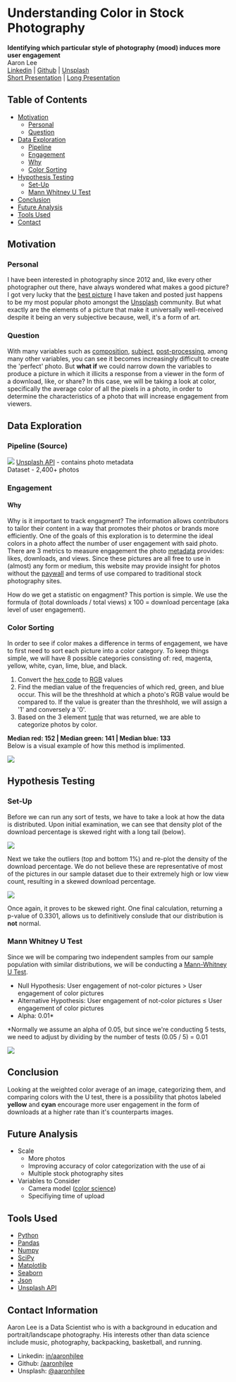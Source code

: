 # Understanding Color in Stock Photography
**Identifying which particular style of photography (mood) induces more user engagement**
<br>Aaron Lee
<br>
[Linkedin](http://www.linkedin.com/in/aaronhjlee) | [Github](https://github.com/aaronhjlee) | [Unsplash](https://unsplash.com/@aaronhjlee) \
[Short Presentation](https://docs.google.com/presentation/d/1DdgE7bC93VKDTPsZa_T6cJoODqEK9ZSs_zzk3lMAELs/edit?usp=sharing) | 
[Long Presentation](https://docs.google.com/presentation/d/1C_A-BuNdKYGHDKSGqTRlnyGbjoOI2_pG32Rbb9TznKE/edit?usp=sharing)


## Table of Contents

* [Motivation](#motivation)
  * [Personal](#personal)
  * [Question](#question)
* [Data Exploration](#data-exploration)
  * [Pipeline](#pipeline-source)
  * [Engagement](#engagement)
   * [Why](#why)
  * [Color Sorting](#color-sorting)
* [Hypothesis Testing](#hypothesis-testing)
  * [Set-Up](#set-up)
  * [Mann Whitney U Test](#mann-whitney-u-test)
* [Conclusion](#conclusion)
* [Future Analysis](#future-analysis)
* [Tools Used](#tools-used)
* [Contact](#contact-information)

## Motivation

### Personal

I have been interested in photography since 2012 and, like every other photographer out there, have always wondered what makes a good picture? I got very lucky that the [best picture](https://unsplash.com/photos/WrPmNpKQUUY) I have taken and posted just happens to be my most popular photo amongst the [Unsplash](https://unsplash.com) community. But what exactly are the elements of a picture that make it universally well-received despite it being an very subjective because, well, it's a form of art. 

### Question

With many variables such as [composition](https://en.wikipedia.org/wiki/Composition_(visual_arts)), [subject](https://www.creativelive.com/photography-guides/photography-subjects), [post-processing](https://improvephotography.com/31639/post-processing-photography/), among many other variables, you can see it becomes increasingly difficult to create the 'perfect' photo. But **what if** we could narrow down the variables to produce a picture in which it illicits a response from a viewer in the form of a download, like, or share?
In this case, we will be taking a look at color, specifically the average color of all the pixels in a photo, in order to determine the characteristics of a photo that will increase engagement from viewers.

## Data Exploration

### Pipeline (Source)

![](images/PipelineUpdated.jpg)
[Unsplash API](https://unsplash.com/developers) - contains photo metadata \
Dataset - 2,400+ photos

### Engagement

#### Why

Why is it important to track engagment?
The information allows contributors to tailor their content in a way that promotes their photos or brands more efficiently. One of the goals of this exploration is to determine the ideal colors in a photo affect the number of user engagement with said photo. There are 3 metrics to measure engagement the photo [metadata](https://en.wikipedia.org/wiki/Metadata) provides: likes, downloads, and views. Since these pictures are all free to use in (almost) any form or medium, this website may provide insight for photos without the [paywall](https://en.wikipedia.org/wiki/Paywall) and terms of use compared to traditional stock photography sites. 

How do we get a statistic on engagment?
This portion is simple. We use the formula of (total downloads / total views) x 100 = download percentage (aka level of user engagement).

### Color Sorting

In order to see if color makes a difference in terms of engagement, we have to first need to sort each picture into a color category. To keep things simple, we will have 8 possible categories consisting of: red, magenta, yellow, white, cyan, lime, blue, and black.
1. Convert the [hex code](https://en.wikipedia.org/wiki/Web_colors) to [RGB](https://techterms.com/definition/rgb) values
2. Find the median value of the frequencies of which red, green, and blue occur. This will be the threshhold at which a photo's RGB value would be compared to. If the value is greater than the threshhold, we will assign a '1' and conversely a '0'. 
3. Based on the 3 element [tuple](https://en.wikipedia.org/wiki/Tuple) that was returned, we are able to categorize photos by color.

**Median red: 152 | Median green: 141 | Median blue: 133** \
Below is a visual example of how this method is implimented. 

![](images/ColorSortingUpdated.jpg)

## Hypothesis Testing

### Set-Up

Before we can run any sort of tests, we have to take a look at how the data is distributed. Upon initial examination, we can see that density plot of the download percentage is skewed right with a long tail (below).

![](plots/dldensityuntrim.png)

Next we take the outliers (top and bottom 1%) and re-plot the density of the download percentage. We do not believe these are representative of most of the pictures in our sample dataset due to their extremely high or low view count, resulting in a skewed download percentage. 

![](plots/dldensity.png)

Once again, it proves to be skewed right. One final calculation, returning a p-value of 0.3301, allows us to definitively conslude that our distribution is **not** normal. 

### Mann Whitney U Test

Since we will be comparing two independent samples from our sample population with similar distributions, we will be conducting a [Mann-Whitney U Test](https://en.wikipedia.org/wiki/Mann%E2%80%93Whitney_U_test). 

 * Null Hypothesis: User engagement of not-color pictures > User engagement of color pictures 
 * Alternative Hypothesis: User engagement of not-color pictures ≤ User engagement of color pictures 
 * Alpha: 0.01* 
 
 *Normally we assume an alpha of 0.05, but since we're conducting 5 tests, we need to adjust by dividing by the number of tests (0.05 / 5) = 0.01

![](images/ColorDensity.jpg)

## Conclusion

Looking at the weighted color average of an image, categorizing them, and comparing colors with the U test, there is a possibility that photos labeled **yellow** and **cyan** encourage more user engagement in the form of downloads at a higher rate than it's counterparts images. 

## Future Analysis

* Scale
  * More photos
  * Improving accuracy of color categorization with the use of ai
  * Multiple stock photography sites
* Variables to Consider
  * Camera model ([color science](https://nofilmschool.com/Canon-Color-Science))
  * Specifiying time of upload

## Tools Used

* [Python](https://www.python.org/)
* [Pandas](https://pandas.pydata.org/)
* [Numpy](http://www.numpy.org/)
* [SciPy](https://www.scipy.org/)
* [Matplotlib](https://matplotlib.org/)
* [Seaborn](https://seaborn.pydata.org/)
* [Json](https://www.json.org/)
* [Unsplash API](https://unsplash.com/developers)

## Contact Information
Aaron Lee is a Data Scientist who is with a background in education and portrait/landscape photography. His interests other than data science include music, photography, backpacking, basketball, and running. 

* Linkedin: [in/aaronhjlee](https://www.linkedin.com/in/aaronhjlee/)
* Github: [/aaronhjlee](https://github.com/Aaronhjlee)
* Unsplash: [@aaronhjlee](https://unsplash.com/@aaronhjlee)

